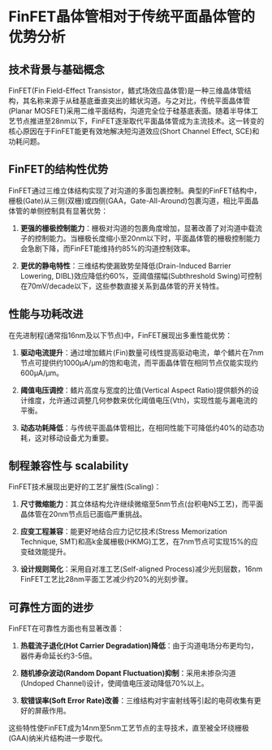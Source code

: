 # FinFET晶体管相对于传统平面晶体管的优势分析

## 技术背景与基础概念

FinFET(Fin Field-Effect Transistor，鳍式场效应晶体管)是一种三维晶体管结构，其名称来源于从硅基底垂直突出的鳍状沟道。与之对比，传统平面晶体管(Planar MOSFET)采用二维平面结构，沟道完全位于硅基底表面。随着半导体工艺节点推进至28nm以下，FinFET逐渐取代平面晶体管成为主流技术。这一转变的核心原因在于FinFET能更有效地解决短沟道效应(Short Channel Effect, SCE)和功耗问题。

## FinFET的结构性优势

FinFET通过三维立体结构实现了对沟道的多面包裹控制。典型的FinFET结构中，栅极(Gate)从三侧(双栅)或四侧(GAA，Gate-All-Around)包裹沟道，相比平面晶体管的单侧控制具有显著优势：

1. **更强的栅极控制能力**：栅极对沟道的包裹角度增加，显著改善了对沟道中载流子的控制能力。当栅极长度缩小至20nm以下时，平面晶体管的栅极控制能力会急剧下降，而FinFET能维持约85%的沟道控制效率。

2. **更优的静电特性**：三维结构使漏致势垒降低(Drain-Induced Barrier Lowering, DIBL)效应降低约60%，亚阈值摆幅(Subthreshold Swing)可控制在70mV/decade以下，这些参数直接关系到晶体管的开关特性。

## 性能与功耗改进

在先进制程(通常指16nm及以下节点)中，FinFET展现出多重性能优势：

1. **驱动电流提升**：通过增加鳍片(Fin)数量可线性提高驱动电流，单个鳍片在7nm节点可提供约1000μA/μm的饱和电流，而平面晶体管在相同节点仅能实现约600μA/μm。

2. **阈值电压调控**：鳍片高度与宽度的比值(Vertical Aspect Ratio)提供额外的设计维度，允许通过调整几何参数来优化阈值电压(Vth)，实现性能与漏电流的平衡。

3. **动态功耗降低**：与传统平面晶体管相比，在相同性能下可降低约40%的动态功耗，这对移动设备尤为重要。

## 制程兼容性与 scalability

FinFET技术展现出更好的工艺扩展性(Scaling)：

1. **尺寸微缩能力**：其立体结构允许继续微缩至5nm节点(台积电N5工艺)，而平面晶体管在20nm节点后已面临严重挑战。

2. **应变工程兼容**：能更好地结合应力记忆技术(Stress Memorization Technique, SMT)和高k金属栅极(HKMG)工艺，在7nm节点可实现15%的应变硅效能提升。

3. **设计规则简化**：采用自对准工艺(Self-aligned Process)减少光刻层数，16nm FinFET工艺比28nm平面工艺减少约20%的光刻步骤。

## 可靠性方面的进步

FinFET在可靠性方面也有显著改善：

1. **热载流子退化(Hot Carrier Degradation)降低**：由于沟道电场分布更均匀，器件寿命延长约3-5倍。

2. **随机掺杂波动(Random Dopant Fluctuation)抑制**：采用未掺杂沟道(Undoped Channel)设计，使阈值电压波动降低70%以上。

3. **软错误率(Soft Error Rate)改善**：三维结构对宇宙射线等引起的电荷收集有更好的屏蔽作用。

这些特性使FinFET成为14nm至5nm工艺节点的主导技术，直至被全环绕栅极(GAA)纳米片结构进一步取代。